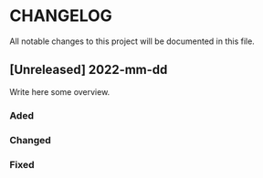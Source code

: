 # CHANGELOG

All notable changes to this project will be documented in this file.

## [Unreleased] 2022-mm-dd

Write here some overview.

### Aded

### Changed

### Fixed
